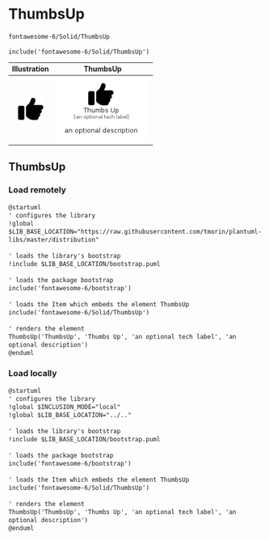 # ThumbsUp


```text
fontawesome-6/Solid/ThumbsUp
```

```text
include('fontawesome-6/Solid/ThumbsUp')
```



| Illustration | ThumbsUp |
| :---: | :---: |
| ![illustration for Illustration](../../fontawesome-6/Solid/ThumbsUp.png) | ![illustration for ThumbsUp](../../fontawesome-6/Solid/ThumbsUp.Local.png) |




## ThumbsUp

### Load remotely
```plantuml
@startuml
' configures the library
!global $LIB_BASE_LOCATION="https://raw.githubusercontent.com/tmorin/plantuml-libs/master/distribution"

' loads the library's bootstrap
!include $LIB_BASE_LOCATION/bootstrap.puml

' loads the package bootstrap
include('fontawesome-6/bootstrap')

' loads the Item which embeds the element ThumbsUp
include('fontawesome-6/Solid/ThumbsUp')

' renders the element
ThumbsUp('ThumbsUp', 'Thumbs Up', 'an optional tech label', 'an optional description')
@enduml
```

### Load locally
```plantuml
@startuml
' configures the library
!global $INCLUSION_MODE="local"
!global $LIB_BASE_LOCATION="../.."

' loads the library's bootstrap
!include $LIB_BASE_LOCATION/bootstrap.puml

' loads the package bootstrap
include('fontawesome-6/bootstrap')

' loads the Item which embeds the element ThumbsUp
include('fontawesome-6/Solid/ThumbsUp')

' renders the element
ThumbsUp('ThumbsUp', 'Thumbs Up', 'an optional tech label', 'an optional description')
@enduml
```

